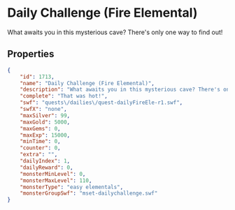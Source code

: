 # Daily Challenge (Fire Elemental)

What awaits you in this mysterious cave? There's only one way to find out!

## Properties

```json
{
    "id": 1713,
    "name": "Daily Challenge (Fire Elemental)",
    "description": "What awaits you in this mysterious cave? There's only one way to find out!",
    "complete": "That was hot!",
    "swf": "quests\/dailies\/quest-dailyFireEle-r1.swf",
    "swfX": "none",
    "maxSilver": 99,
    "maxGold": 5000,
    "maxGems": 0,
    "maxExp": 15000,
    "minTime": 0,
    "counter": 0,
    "extra": "",
    "dailyIndex": 1,
    "dailyReward": 0,
    "monsterMinLevel": 0,
    "monsterMaxLevel": 110,
    "monsterType": "easy elementals",
    "monsterGroupSwf": "mset-dailychallenge.swf"
}
```

